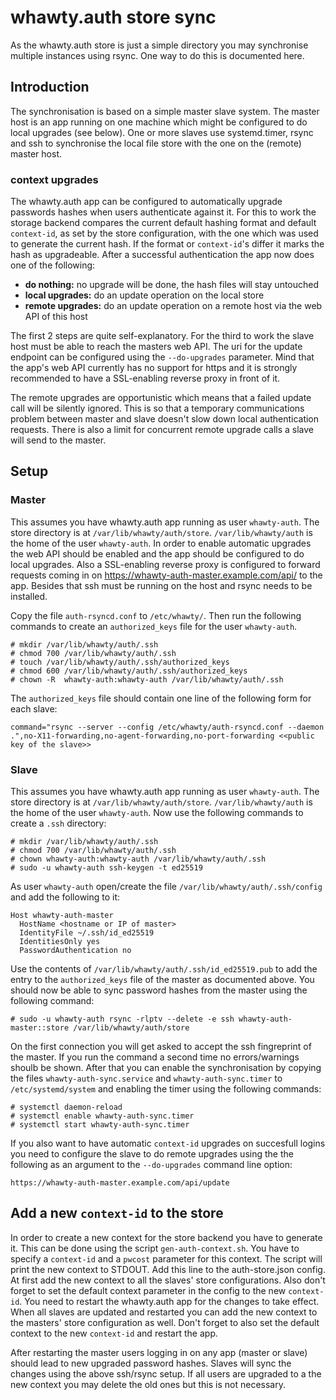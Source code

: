 # whawty.auth store sync

As the whawty.auth store is just a simple directory you may synchronise multiple
instances using rsync. One way to do this is documented here.

## Introduction

The synchronisation is based on a simple master slave system. The master host is an app
running on one machine which might be configured to do local upgrades (see below). One or
more slaves use systemd.timer, rsync and ssh to synchronise the local file store with
the one on the (remote) master host.

### context upgrades

The whawty.auth app can be configured to automatically upgrade passwords hashes when users
authenticate against it. For this to work the storage backend compares the current default
hashing format and default `context-id`, as set by the store configuration, with the one which
was used to generate the current hash. If the format or `context-id`'s differ it marks the
hash as upgradeable. After a successful authentication the app now does one of the following:

- **do nothing:** no upgrade will be done, the hash files will stay untouched
- **local upgrades:** do an update operation on the local store
- **remote upgrades:** do an update operation on a remote host via the web API of this host

The first 2 steps are quite self-explanatory. For the third to work the slave host must
be able to reach the masters web API. The uri for the update endpoint can be configured
using the `--do-upgrades` parameter. Mind that the app's web API currently has no support for
https and it is strongly recommended to have a SSL-enabling reverse proxy in front of it.

The remote upgrades are opportunistic which means that a failed update call will be
silently ignored. This is so that a temporary communications problem between master and slave
doesn't slow down local authentication requests. There is also a limit for concurrent
remote upgrade calls a slave will send to the master.

## Setup

### Master

This assumes you have whawty.auth app running as user `whawty-auth`. The store directory is at
`/var/lib/whawty/auth/store`. `/var/lib/whawty/auth` is the home of the user `whawty-auth`.
In order to enable automatic upgrades the web API should be enabled and the app should be
configured to do local upgrades. Also a SSL-enabling reverse proxy is configured to forward
requests coming in on https://whawty-auth-master.example.com/api/ to the app.
Besides that ssh must be running on the host and rsync needs to be installed.

Copy the file `auth-rsyncd.conf` to `/etc/whawty/`. Then run the following commands to create
an `authorized_keys` file for the user `whawty-auth`.

    # mkdir /var/lib/whawty/auth/.ssh
    # chmod 700 /var/lib/whawty/auth/.ssh
    # touch /var/lib/whawty/auth/.ssh/authorized_keys
    # chmod 600 /var/lib/whawty/auth/.ssh/authorized_keys
    # chown -R  whawty-auth:whawty-auth /var/lib/whawty/auth/.ssh

The `authorized_keys` file should contain one line of the following form for each slave:

    command="rsync --server --config /etc/whawty/auth-rsyncd.conf --daemon .",no-X11-forwarding,no-agent-forwarding,no-port-forwarding <<public key of the slave>>

### Slave

This assumes you have whawty.auth app running as user `whawty-auth`. The store directory is at
`/var/lib/whawty/auth/store`. `/var/lib/whawty/auth` is the home of the user `whawty-auth`.
Now use the following commands to create a `.ssh` directory:

    # mkdir /var/lib/whawty/auth/.ssh
    # chmod 700 /var/lib/whawty/auth/.ssh
    # chown whawty-auth:whawty-auth /var/lib/whawty/auth/.ssh
    # sudo -u whawty-auth ssh-keygen -t ed25519

As user `whawty-auth` open/create the file `/var/lib/whawty/auth/.ssh/config` and add the following
to it:

    Host whawty-auth-master
      HostName <hostname or IP of master>
      IdentityFile ~/.ssh/id_ed25519
      IdentitiesOnly yes
      PasswordAuthentication no

Use the contents of `/var/lib/whawty/auth/.ssh/id_ed25519.pub` to add the entry to the
`authorized_keys` file of the master as documented above. You should now be able to sync password
hashes from the master using the following command:

    # sudo -u whawty-auth rsync -rlptv --delete -e ssh whawty-auth-master::store /var/lib/whawty/auth/store

On the first connection you will get asked to accept the ssh fingreprint of the master. If you run
the command a second time no errors/warnings shoulb be shown.
After that you can enable the synchronisation by copying the files `whawty-auth-sync.service` and
`whawty-auth-sync.timer` to `/etc/systemd/system` and enabling the timer using the following commands:

    # systemctl daemon-reload
    # systemctl enable whawty-auth-sync.timer
    # systemctl start whawty-auth-sync.timer

If you also want to have automatic `context-id` upgrades on succesfull logins you need to configure the
slave to do remote upgrades using the the following as an argument to the `--do-upgrades` command line option:

    https://whawty-auth-master.example.com/api/update


## Add a new `context-id` to the store

In order to create a new context for the store backend you have to generate it. This can be done using the
script `gen-auth-context.sh`. You have to specify a `context-id` and a `pwcost` parameter for this context.
The script will print the new context to STDOUT. Add this line to the auth-store.json config.
At first add the new context to all the slaves' store configurations. Also don't forget to set the default
context parameter in the config to the new `context-id`. You need to restart the whawty.auth app for the changes
to take effect.
When all slaves are updated and restarted you can add the new context to the masters' store configuration as
well. Don't forget to also set the default context to the new `context-id` and restart the app.

After restarting the master users logging in on any app (master or slave) should lead to new upgraded password
hashes. Slaves will sync the changes using the above ssh/rsync setup.
If all users are upgraded to a the new context you may delete the old ones but this is not necessary.

